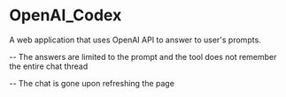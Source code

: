 # OpenAI_Codex
A web application that uses OpenAI API to answer to user's prompts.

-- The answers are limited to the prompt and the tool does not remember the entire chat thread

-- The chat is gone upon refreshing the page

